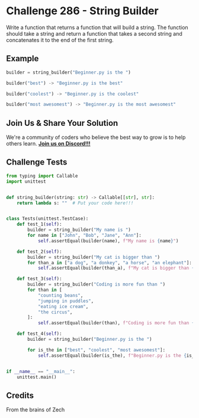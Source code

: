 # Challenge 286 - String Builder

Write a function that returns a function that will build a string. The function should take a string and return a function that takes a second string and concatenates it to the end of the first string.
 
## Example
```python
builder = string_builder("Beginner.py is the ")

builder("best") -> "Beginner.py is the best"

builder("coolest") -> "Beginner.py is the coolest" 

builder("most awesomest") -> "Beginner.py is the most awesomest" 
```
## Join Us & Share Your Solution

We're a community of coders who believe the best way to grow is to help others learn. **[Join us on Discord!!!](https://discord.gg/sfHykntuGy)**

## Challenge Tests
```python
from typing import Callable
import unittest


def string_builder(string: str) -> Callable[[str], str]:
    return lambda s: ""  # Put your code here!!!


class Tests(unittest.TestCase):
    def test_1(self):
        builder = string_builder("My name is ")
        for name in ["John", "Bob", "Jane", "Ann"]:
            self.assertEqual(builder(name), f"My name is {name}")

    def test_2(self):
        builder = string_builder("My cat is bigger than ")
        for than_a in ["a dog", "a donkey", "a horse", "an elephant"]:
            self.assertEqual(builder(than_a), f"My cat is bigger than {than_a}")

    def test_3(self):
        builder = string_builder("Coding is more fun than ")
        for than in [
            "counting beans",
            "jumping in puddles",
            "eating ice cream",
            "the circus",
        ]:
            self.assertEqual(builder(than), f"Coding is more fun than {than}")

    def test_4(self):
        builder = string_builder("Beginner.py is the ")

        for is_the in ["best", "coolest", "most awesomest"]:
            self.assertEqual(builder(is_the), f"Beginner.py is the {is_the}")


if __name__ == "__main__":
    unittest.main()
```
## Credits

From the brains of Zech
